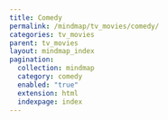 ```yaml
---
title: Comedy
permalink: /mindmap/tv_movies/comedy/
categories: tv_movies
parent: tv_movies
layout: mindmap_index
pagination:
  collection: mindmap
  category: comedy
  enabled: "true"
  extension: html
  indexpage: index
---
```

